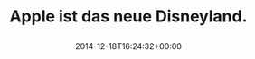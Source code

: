 ---
retweeted: false
source: <a href="http://twitter.com" rel="nofollow">Twitter Web Client</a>
entities:
  hashtags: []
  symbols: []
  user_mentions: []
  urls:
  - url: http://t.co/en00XsZWud
    expanded_url: http://www.horizont.net/medien/nachrichten/Jugendschutz-Apple-verbannt-Cicero-mit-Joint-Jesus-aus-dem-Zeitungskiosk-132015
    display_url: horizont.net/medien/nachric…
    indices:
    - '31'
    - '53'
display_text_range:
- '0'
- '53'
favorite_count: '0'
id_str: '545615609187561474'
truncated: false
retweet_count: '0'
id: '545615609187561474'
possibly_sensitive: false
created_at: Thu Dec 18 16:24:32 +0000 2014
favorited: false
full_text: Apple ist das neue Disneyland.
lang: de
quote_url: http://www.horizont.net/medien/nachrichten/Jugendschutz-Apple-verbannt-Cicero-mit-Joint-Jesus-aus-dem-Zeitungskiosk-132015
tags:
- pesos/twitter
date: '2014-12-18T16:24:32+00:00'
src: https://twitter.com/bascht/status/545615609187561474
original_url: https://twitter.com/bascht/status/545615609187561474
type: twitter_tweet
text: Apple ist das neue Disneyland.
title: 'Apple ist das neue Disneyland.

  '

---